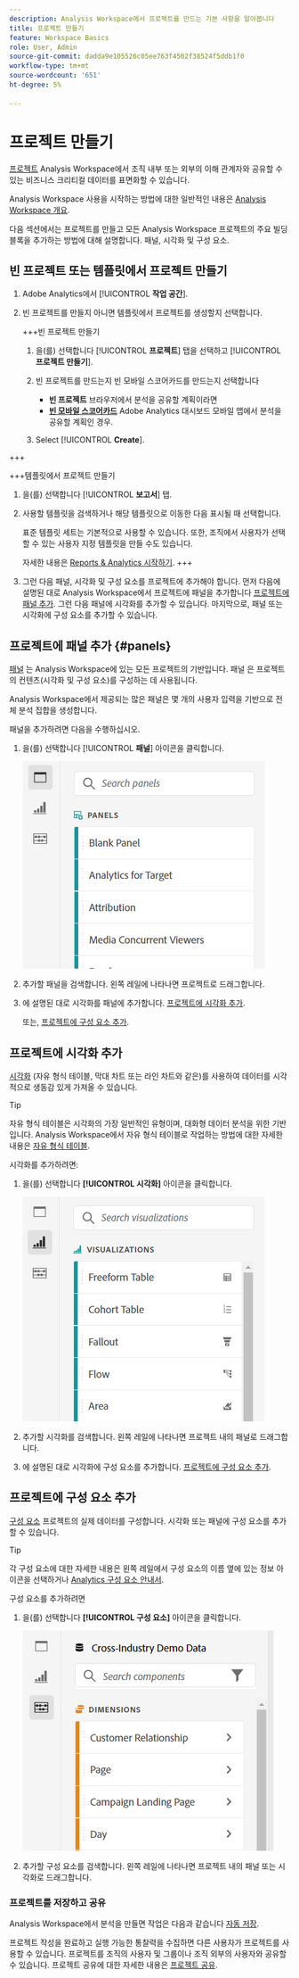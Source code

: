 ```yaml
---
description: Analysis Workspace에서 프로젝트를 만드는 기본 사항을 알아봅니다
title: 프로젝트 만들기
feature: Workspace Basics
role: User, Admin
source-git-commit: dadda9e105526c05ee763f4502f38524f5ddb1f0
workflow-type: tm+mt
source-wordcount: '651'
ht-degree: 5%

---
```


# 프로젝트 만들기

[프로젝트](/help/analyze/analysis-workspace/build-workspace-project/freeform-overview.md) Analysis Workspace에서 조직 내부 또는 외부의 이해 관계자와 공유할 수 있는 비즈니스 크리티컬 데이터를 표면화할 수 있습니다.

Analysis Workspace 사용을 시작하는 방법에 대한 일반적인 내용은 [Analysis Workspace 개요](/help/analyze/analysis-workspace/home.md).

다음 섹션에서는 프로젝트를 만들고 모든 Analysis Workspace 프로젝트의 주요 빌딩 블록을 추가하는 방법에 대해 설명합니다. 패널, 시각화 및 구성 요소.

## 빈 프로젝트 또는 템플릿에서 프로젝트 만들기

1. Adobe Analytics에서 [!UICONTROL **작업 공간**].

1. 빈 프로젝트를 만들지 아니면 템플릿에서 프로젝트를 생성할지 선택합니다.

   +++빈 프로젝트 만들기

   1. 을(를) 선택합니다 [!UICONTROL **프로젝트**] 탭을 선택하고 [!UICONTROL **프로젝트 만들기**].

   1. 빈 프로젝트를 만드는지 빈 모바일 스코어카드를 만드는지 선택합니다

      * **빈 프로젝트** 브라우저에서 분석을 공유할 계획이라면
      * [**빈 모바일 스코어카드**](/help/analyze/mobile-app/curator.md) Adobe Analytics 대시보드 모바일 앱에서 분석을 공유할 계획인 경우.
   1. Select [!UICONTROL **Create**].

+++

   +++템플릿에서 프로젝트 만들기

   1. 을(를) 선택합니다 [!UICONTROL **보고서**] 탭.

   1. 사용할 템플릿을 검색하거나 해당 템플릿으로 이동한 다음 표시될 때 선택합니다.

      표준 템플릿 세트는 기본적으로 사용할 수 있습니다. 또한, 조직에서 사용자가 선택할 수 있는 사용자 지정 템플릿을 만들 수도 있습니다.

      자세한 내용은 [Reports &amp; Analytics 시작하기](/help/analyze/reports-analytics/getting-started.md).
+++

1. 그런 다음 패널, 시각화 및 구성 요소를 프로젝트에 추가해야 합니다. 먼저 다음에 설명된 대로 Analysis Workspace에서 프로젝트에 패널을 추가합니다 [프로젝트에 패널 추가](#add-panels-to-the-project). 그런 다음 패널에 시각화를 추가할 수 있습니다. 마지막으로, 패널 또는 시각화에 구성 요소를 추가할 수 있습니다.

## 프로젝트에 패널 추가 {#panels}

[패널](https://experienceleague.adobe.com/docs/analytics/analyze/analysis-workspace/panels/panels.html?lang=ko) 는 Analysis Workspace에 있는 모든 프로젝트의 기반입니다. 패널 은 프로젝트의 컨텐츠(시각화 및 구성 요소)를 구성하는 데 사용됩니다.

Analysis Workspace에서 제공되는 많은 패널은 몇 개의 사용자 입력을 기반으로 전체 분석 집합을 생성합니다.

패널을 추가하려면 다음을 수행하십시오.

1. 을(를) 선택합니다 [!UICONTROL **패널**] 아이콘을 클릭합니다.

   ![](assets/build-panels.png)

1. 추가할 패널을 검색합니다. 왼쪽 레일에 나타나면 프로젝트로 드래그합니다.

1. 에 설명된 대로 시각화를 패널에 추가합니다. [프로젝트에 시각화 추가](#add-visualizations-to-the-project).

   또는, [프로젝트에 구성 요소 추가](#add-components-to-the-project).

## 프로젝트에 시각화 추가

[시각화](https://experienceleague.adobe.com/docs/analytics/analyze/analysis-workspace/visualizations/freeform-analysis-visualizations.html?lang=ko) (자유 형식 테이블, 막대 차트 또는 라인 차트와 같은)를 사용하여 데이터를 시각적으로 생동감 있게 가져올 수 있습니다.

>[!TIP]
>
>자유 형식 테이블은 시각화의 가장 일반적인 유형이며, 대화형 데이터 분석을 위한 기반입니다. Analysis Workspace에서 자유 형식 테이블로 작업하는 방법에 대한 자세한 내용은 [자유 형식 테이블](/help/analyze/analysis-workspace/visualizations/freeform-table/freeform-table.md).

시각화를 추가하려면:

1. 을(를) 선택합니다 **[!UICONTROL 시각화]** 아이콘을 클릭합니다.

   ![](assets/build-visualizations.png)

1. 추가할 시각화를 검색합니다. 왼쪽 레일에 나타나면 프로젝트 내의 패널로 드래그합니다.

1. 에 설명된 대로 시각화에 구성 요소를 추가합니다. [프로젝트에 구성 요소 추가](#add-components-to-the-project).

## 프로젝트에 구성 요소 추가

[구성 요소](/help/analyze/analysis-workspace/components/analysis-workspace-components.md) 프로젝트의 실제 데이터를 구성합니다. 시각화 또는 패널에 구성 요소를 추가할 수 있습니다.

>[!TIP]
>
>각 구성 요소에 대한 자세한 내용은 왼쪽 레일에서 구성 요소의 이름 옆에 있는 정보 아이콘을 선택하거나 [Analytics 구성 요소 안내서](/help/components/home.md).

구성 요소를 추가하려면

1. 을(를) 선택합니다 **[!UICONTROL 구성 요소]** 아이콘을 클릭합니다.

   ![](assets/build-components.png)

1. 추가할 구성 요소를 검색합니다. 왼쪽 레일에 나타나면 프로젝트 내의 패널 또는 시각화로 드래그합니다.

### 프로젝트를 저장하고 공유

Analysis Workspace에서 분석을 만들면 작업은 다음과 같습니다 [자동 저장](/help/analyze/analysis-workspace/build-workspace-project/save-projects.md).

프로젝트 작성을 완료하고 실행 가능한 통찰력을 수집하면 다른 사용자가 프로젝트를 사용할 수 있습니다. 프로젝트를 조직의 사용자 및 그룹이나 조직 외부의 사용자와 공유할 수 있습니다. 프로젝트 공유에 대한 자세한 내용은 [프로젝트 공유](/help/analyze/analysis-workspace/curate-share/share-projects.md).

